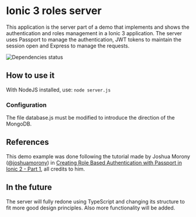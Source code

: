 # Ionic 3 roles server
This application is the server part of a demo that implements and shows the authentication and roles management in a Ionic 3 application.
The server uses Passport to manage the authentication, JWT tokens to maintain the session open and Express to manage the requests.

![Dependencies status](https://david-dm.org/dnchia/Ionic3-roles-server.svg)

## How to use it
With NodeJS installed, use: `node server.js`

### Configuration
The file database.js must be modified to introduce the direction of the MongoDB.

## References
This demo example was done following the tutorial made by Joshua Morony ([@joshuamorony](https://github.com/joshuamorony)) in 
[Creating Role Based Authentication with Passport in Ionic 2 - Part 1](https://www.joshmorony.com/creating-role-based-authentication-with-passport-in-ionic-2-part-1/),
all credits to him.

## In the future
The server will fully redone using TypeScript and changing its structure to fit more good design principles.
Also more functionality will be added.